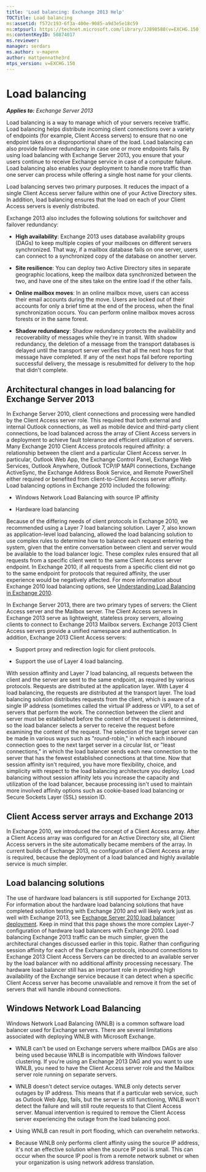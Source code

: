 ```yaml
---
title: 'Load balancing: Exchange 2013 Help'
TOCTitle: Load balancing
ms:assetid: f572c193-6f3a-400e-9085-a9d3e5e18c59
ms:mtpsurl: https://technet.microsoft.com/library/JJ898588(v=EXCHG.150)
ms:contentKeyID: 50874017
ms.reviewer: 
manager: serdars
ms.author: v-mapenn
author: mattpennathe3rd
mtps_version: v=EXCHG.150
---
```


# Load balancing

_**Applies to:** Exchange Server 2013_

Load balancing is a way to manage which of your servers receive traffic. Load balancing helps distribute incoming client connections over a variety of endpoints (for example, Client Access servers) to ensure that no one endpoint takes on a disproportional share of the load. Load balancing can also provide failover redundancy in case one or more endpoints fails. By using load balancing with Exchange Server 2013, you ensure that your users continue to receive Exchange service in case of a computer failure. Load balancing also enables your deployment to handle more traffic than one server can process while offering a single host name for your clients.

Load balancing serves two primary purposes. It reduces the impact of a single Client Access server failure within one of your Active Directory sites. In addition, load balancing ensures that the load on each of your Client Access servers is evenly distributed.

Exchange 2013 also includes the following solutions for switchover and failover redundancy:

- **High availability**: Exchange 2013 uses database availability groups (DAGs) to keep multiple copies of your mailboxes on different servers synchronized. That way, if a mailbox database fails on one server, users can connect to a synchronized copy of the database on another server.

- **Site resilience**: You can deploy two Active Directory sites in separate geographic locations, keep the mailbox data synchronized between the two, and have one of the sites take on the entire load if the other fails.

- **Online mailbox moves**: In an online mailbox move, users can access their email accounts during the move. Users are locked out of their accounts for only a brief time at the end of the process, when the final synchronization occurs. You can perform online mailbox moves across forests or in the same forest.

- **Shadow redundancy**: Shadow redundancy protects the availability and recoverability of messages while they're in transit. With shadow redundancy, the deletion of a message from the transport databases is delayed until the transport server verifies that all the next hops for that message have completed. If any of the next hops fail before reporting successful delivery, the message is resubmitted for delivery to the hop that didn't complete.

## Architectural changes in load balancing for Exchange Server 2013

In Exchange Server 2010, client connections and processing were handled by the Client Access server role. This required that both external and internal Outlook connections, as well as mobile device and third-party client connections, be load balanced across the array of Client Access servers in a deployment to achieve fault tolerance and efficient utilization of servers. Many Exchange 2010 Client Access protocols required affinity: a relationship between the client and a particular Client Access server. In particular, Outlook Web App, the Exchange Control Panel, Exchange Web Services, Outlook Anywhere, Outlook TCP/IP MAPI connections, Exchange ActiveSync, the Exchange Address Book Service, and Remote PowerShell either required or benefited from client-to-Client Access server affinity. Load balancing options in Exchange 2010 included the following:

- Windows Network Load Balancing with source IP affinity

- Hardware load balancing

Because of the differing needs of client protocols in Exchange 2010, we recommended using a Layer 7 load balancing solution. Layer 7, also known as application-level load balancing, allowed the load balancing solution to use complex rules to determine how to balance each request entering the system, given that the entire conversation between client and server would be available to the load balancer logic. These complex rules ensured that all requests from a specific client went to the same Client Access server endpoint. In Exchange 2010, if all requests from a specific client did not go to the same endpoint for protocols that required affinity, the user experience would be negatively affected. For more information about Exchange 2010 load balancing options, see [Understanding Load Balancing in Exchange 2010](https://go.microsoft.com/fwlink/p/?linkid=196447).

In Exchange Server 2013, there are two primary types of servers: the Client Access server and the Mailbox server. The Client Access servers in Exchange 2013 serve as lightweight, stateless proxy servers, allowing clients to connect to Exchange 2013 Mailbox servers. Exchange 2013 Client Access servers provide a unified namespace and authentication. In addition, Exchange 2013 Client Access servers:

- Support proxy and redirection logic for client protocols.

- Support the use of Layer 4 load balancing.

With session affinity and Layer 7 load balancing, all requests between the client and the server are sent to the same endpoint, as required by various protocols. Requests are distributed at the application layer. With Layer 4 load balancing, the requests are distributed at the transport layer. The load balancing solution distributes requests from the client, which is aware of a single IP address (sometimes called the virtual IP address or VIP), to a set of servers that perform the work. The connection between the client and server must be established before the content of the request is determined, so the load balancer selects a server to receive the request before examining the content of the request. The selection of the target server can be made in various ways such as "round-robin," in which each inbound connection goes to the next target server in a circular list, or "least connections," in which the load balancer sends each new connection to the server that has the fewest established connections at that time. Now that session affinity isn't required, you have more flexibility, choice, and simplicity with respect to the load balancing architecture you deploy. Load balancing without session affinity lets you increase the capacity and utilization of the load balancer, because processing isn't used to maintain more involved affinity options such as cookie-based load balancing or Secure Sockets Layer (SSL) session ID.

## Client Access server arrays and Exchange 2013

In Exchange 2010, we introduced the concept of a Client Access array. After a Client Access array was configured for an Active Directory site, all Client Access servers in the site automatically became members of the array. In current builds of Exchange 2013, no configuration of a Client Access array is required, because the deployment of a load balanced and highly available service is much simpler.

## Load balancing solutions

The use of hardware load balancers is still supported for Exchange 2013. For information about the hardware load balancing solutions that have completed solution testing with Exchange 2010 and will likely work just as well with Exchange 2013, see [Exchange Server 2010 load balancer deployment](https://go.microsoft.com/fwlink/p/?linkid=261834). Keep in mind that this page shows the more complex Layer-7 configuration of hardware load balancers with Exchange 2010. Load balancing Exchange 2013 traffic can be much simpler, given the architectural changes discussed earlier in this topic. Rather than configuring session affinity for each of the Exchange protocols, inbound connections to Exchange 2013 Client Access Servers can be directed to an available server by the load balancer with no additional affinity processing necessary. The hardware load balancer still has an important role in providing high availability of the Exchange service because it can detect when a specific Client Access server has become unavailable and remove it from the set of servers that will handle inbound connections.

## Windows Network Load Balancing

Windows Network Load Balancing (WNLB) is a common software load balancer used for Exchange servers. There are several limitations associated with deploying WNLB with Microsoft Exchange.

- WNLB can't be used on Exchange servers where mailbox DAGs are also being used because WNLB is incompatible with Windows failover clustering. If you're using an Exchange 2013 DAG and you want to use WNLB, you need to have the Client Access server role and the Mailbox server role running on separate servers.

- WNLB doesn't detect service outages. WNLB only detects server outages by IP address. This means that if a particular web service, such as Outlook Web App, fails, but the server is still functioning, WNLB won't detect the failure and will still route requests to that Client Access server. Manual intervention is required to remove the Client Access server experiencing the outage from the load balancing pool.

- Using WNLB can result in port flooding, which can overwhelm networks.

- Because WNLB only performs client affinity using the source IP address, it's not an effective solution when the source IP pool is small. This can occur when the source IP pool is from a remote network subnet or when your organization is using network address translation.
